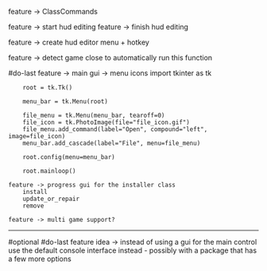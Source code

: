 feature -> ClassCommands

feature -> start hud editing
feature -> finish hud editing

feature -> create hud editor menu + hotkey

feature -> detect game close to automatically run this function


#do-last
	feature -> main gui -> menu icons
		import tkinter as tk

		root = tk.Tk()

		menu_bar = tk.Menu(root)

		file_menu = tk.Menu(menu_bar, tearoff=0)
		file_icon = tk.PhotoImage(file="file_icon.gif")
		file_menu.add_command(label="Open", compound="left", image=file_icon)
		menu_bar.add_cascade(label="File", menu=file_menu)

		root.config(menu=menu_bar)

		root.mainloop()

	feature -> progress gui for the installer class
		install
		update_or_repair
		remove

	feature -> multi game support?

------------------------------------------------------

#optional #do-last
	feature idea -> instead of using a gui for the main control use the default console interface instead - possibly with a package that has a few more options
